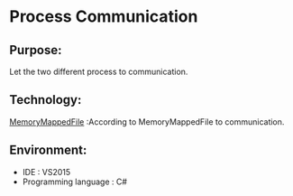 # Process Communication
## Purpose:
Let the two different process to communication.
## Technology:
[MemoryMappedFile](https://docs.microsoft.com/en-us/dotnet/api/system.io.memorymappedfiles.memorymappedfile?view=net-5.0 "Title") :According to MemoryMappedFile to communication.
## Environment:
* IDE : VS2015 
* Programming language : C#
